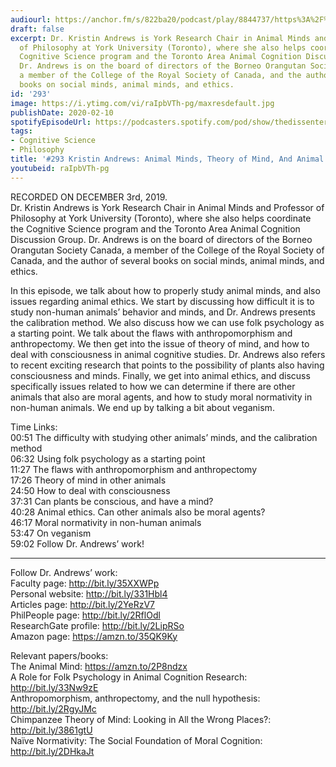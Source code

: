 ```yaml
---
audiourl: https://anchor.fm/s/822ba20/podcast/play/8844737/https%3A%2F%2Fd3ctxlq1ktw2nl.cloudfront.net%2Fproduction%2F2019-11-6%2F36881261-44100-2-889c58376f231.m4a
draft: false
excerpt: Dr. Kristin Andrews is York Research Chair in Animal Minds and Professor
  of Philosophy at York University (Toronto), where she also helps coordinate the
  Cognitive Science program and the Toronto Area Animal Cognition Discussion Group.
  Dr. Andrews is on the board of directors of the Borneo Orangutan Society Canada,
  a member of the College of the Royal Society of Canada, and the author of several
  books on social minds, animal minds, and ethics.
id: '293'
image: https://i.ytimg.com/vi/raIpbVTh-pg/maxresdefault.jpg
publishDate: 2020-02-10
spotifyEpisodeUrl: https://podcasters.spotify.com/pod/show/thedissenter/episodes/293-Kristin-Andrews-Animal-Minds--Theory-of-Mind--And-Animal-Ethics-e9ce01
tags:
- Cognitive Science
- Philosophy
title: '#293 Kristin Andrews: Animal Minds, Theory of Mind, And Animal Ethics'
youtubeid: raIpbVTh-pg
---
```

<div class="timelinks">

RECORDED ON DECEMBER 3rd, 2019.  
Dr. Kristin Andrews is York Research Chair in Animal Minds and Professor of Philosophy at York University (Toronto), where she also helps coordinate the Cognitive Science program and the Toronto Area Animal Cognition Discussion Group. Dr. Andrews is on the board of directors of the Borneo Orangutan Society Canada, a member of the College of the Royal Society of Canada, and the author of several books on social minds, animal minds, and ethics.

In this episode, we talk about how to properly study animal minds, and also issues regarding animal ethics. We start by discussing how difficult it is to study non-human animals’ behavior and minds, and Dr. Andrews presents the calibration method. We also discuss how we can use folk psychology as a starting point. We talk about the flaws with anthropomorphism and anthropectomy. We then get into the issue of theory of mind, and how to deal with consciousness in animal cognitive studies. Dr. Andrews also refers to recent exciting research that points to the possibility of plants also having consciousness and minds. Finally, we get into animal ethics, and discuss specifically issues related to how we can determine if there are other animals that also are moral agents, and how to study moral normativity in non-human animals. We end up by talking a bit about veganism.

Time Links:  
<time>00:51</time> The difficulty with studying other animals’ minds, and the calibration method  
<time>06:32</time> Using folk psychology as a starting point   
<time>11:27</time> The flaws with anthropomorphism and anthropectomy   
<time>17:26</time> Theory of mind in other animals  
<time>24:50</time> How to deal with consciousness  
<time>37:31</time> Can plants be conscious, and have a mind?  
<time>40:28</time> Animal ethics. Can other animals also be moral agents?  
<time>46:17</time> Moral normativity in non-human animals  
<time>53:47</time> On veganism  
<time>59:02</time> Follow Dr. Andrews’ work!

---

Follow Dr. Andrews’ work:  
Faculty page: http://bit.ly/35XXWPp  
Personal website: http://bit.ly/331Hbl4  
Articles page: http://bit.ly/2YeRzV7  
PhilPeople page: http://bit.ly/2RflOdl  
ResearchGate profile: http://bit.ly/2LipRSo  
Amazon page: https://amzn.to/35QK9Ky

Relevant papers/books:  
The Animal Mind: https://amzn.to/2P8ndzx  
A Role for Folk Psychology in Animal Cognition Research: http://bit.ly/33Nw9zE  
Anthropomorphism, anthropectomy, and the null hypothesis: http://bit.ly/2RgyJMc  
Chimpanzee Theory of Mind: Looking in All the Wrong Places?: http://bit.ly/3861gtU  
Naïve Normativity: The Social Foundation of Moral Cognition: http://bit.ly/2DHkaJt
</div>

